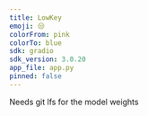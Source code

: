 ```yaml
---
title: LowKey
emoji: 😒
colorFrom: pink
colorTo: blue
sdk: gradio
sdk_version: 3.0.20
app_file: app.py
pinned: false
---
```


Needs git lfs for the model weights